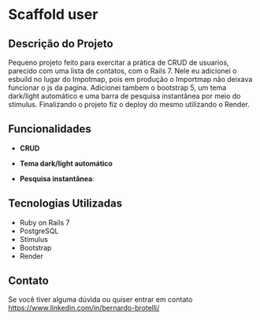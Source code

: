 # Scaffold user

## Descrição do Projeto

Pequeno projeto feito para exercitar a prática de CRUD de usuarios, parecido com uma lista de contatos, com o Rails 7. Nele eu adicionei o esbuild no lugar do Impotmap, pois em produção o Importmap não deixava funcionar o js da pagina. Adicionei tambem o bootstrap 5, um tema dark/light automático e uma barra de pesquisa instantânea por meio do stimulus. Finalizando o projeto fiz o deploy do mesmo utilizando o Render.

## Funcionalidades

- **CRUD**
  
- **Tema dark/light automático**

- **Pesquisa instantânea**:

## Tecnologias Utilizadas

- Ruby on Rails 7
- PostgreSQL
- Stimulus
- Bootstrap
- Render

## Contato

Se você tiver alguma dúvida ou quiser entrar em contato https://www.linkedin.com/in/bernardo-brotelli/





